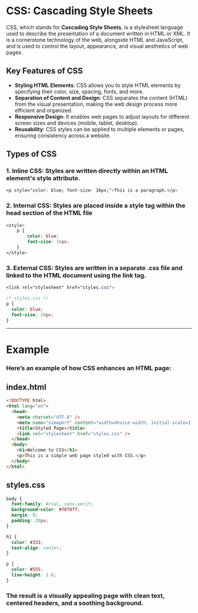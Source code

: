 # CSS: Cascading Style Sheets

CSS, which stands for **Cascading Style Sheets**, is a stylesheet language used to describe the presentation of a document written in HTML or XML. It is a cornerstone technology of the web, alongside HTML and JavaScript, and is used to control the layout, appearance, and visual aesthetics of web pages.

## Key Features of CSS

- **Styling HTML Elements**: CSS allows you to style HTML elements by specifying their color, size, spacing, fonts, and more.
- **Separation of Content and Design**: CSS separates the content (HTML) from the visual presentation, making the web design process more efficient and organized.
- **Responsive Design**: It enables web pages to adjust layouts for different screen sizes and devices (mobile, tablet, desktop).
- **Reusability**: CSS styles can be applied to multiple elements or pages, ensuring consistency across a website.

## Types of CSS

### 1. Inline CSS: Styles are written directly within an HTML element's style attribute.

```css
<p style="color: blue; font-size: 16px;">This is a paragraph.</p>
```

### 2. Internal CSS: Styles are placed inside a style tag within the head section of the HTML file

```css
<style>
    p {
        color: blue;
        font-size: 16px;
    }
</style>
```

### 3. External CSS: Styles are written in a separate .css file and linked to the HTML document using the link tag.

```css
<link rel="stylesheet" href="styles.css">
```

```css
/* styles.css */
p {
  color: blue;
  font-size: 16px;
}
```

---

# Example

### Here’s an example of how CSS enhances an HTML page:

## index.html

```html
<!DOCTYPE html>
<html lang="en">
  <head>
    <meta charset="UTF-8" />
    <meta name="viewport" content="width=device-width, initial-scale=1.0" />
    <title>Styled Page</title>
    <link rel="stylesheet" href="styles.css" />
  </head>
  <body>
    <h1>Welcome to CSS</h1>
    <p>This is a simple web page styled with CSS.</p>
  </body>
</html>
```

## styles.css

```css
body {
  font-family: Arial, sans-serif;
  background-color: #f0f8ff;
  margin: 0;
  padding: 20px;
}

h1 {
  color: #333;
  text-align: center;
}

p {
  color: #555;
  line-height: 1.6;
}
```

### The result is a visually appealing page with clean text, centered headers, and a soothing background.
